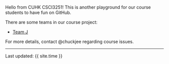 Hello from CUHK CSCI3251! This is another playground for our course students to have fun on GitHub.

There are some teams in our course project:

* [Team J](https://csci3251-2020.github.io/project-team-f/ 'Team-J')

For more details, contact @chuckjee regarding course issues.

---
Last updated: {{ site.time }}
